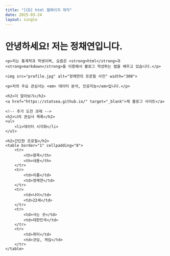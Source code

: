 ```yaml
---
title: "[CD] html 웹페이지 제작"
date: 2025-03-24
layout: single
---
```



<!DOCTYPE html>
<html>
<head>
    <meta charset="UTF-8">
    <title>정채연의 웹페이지</title>
</head>
<body>
    <h1>안녕하세요! 저는 정채연입니다.</h1>
    
    <p>저는 통계학과 학생이며, 요즘은 <strong>html</strong>과 <strong>markdown</strong>을 이용해서 블로그 작성하는 법을 배우고 있습니다.</p>
    
    <img src="profile.jpg" alt="정채연의 프로필 사진" width="300">
    
    <p>저의 주요 관심사는 <em> 데이터 분석, 인공지능</em>입니다.</p>

    <h2>더 알아보기</h2>
    <a href="https://statsea.github.io/" target="_blank">제 블로그 사이트</a>

    <!-- 추가 도전 과제 -->
    <h2>나의 관심사 목록</h2>
    <ul>
        <li>데이터 시각화</li>
    </ul>

    <h2>간단한 프로필</h2>
    <table border="1" cellpadding="8">
        <tr>
            <th>항목</th>
            <th>내용</th>
        </tr>
        <tr>
            <td>이름</td>
            <td>정채연</td>
        </tr>
        <tr>
            <td>나이</td>
            <td>22세</td>
        </tr>
        <tr>
            <td>사는 곳</td>
            <td>대한민국</td>
        </tr>
        <tr>
            <td>취미</td>
            <td>코딩, 게임</td>
        </tr>
    </table>
</body>
</html>
